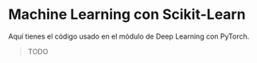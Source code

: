 # Machine Learning con Scikit-Learn

Aquí tienes el código usado en el módulo de Deep Learning con PyTorch.

> TODO
